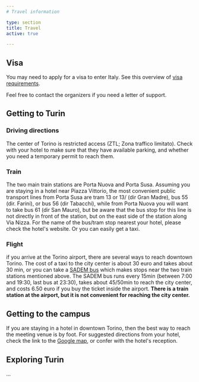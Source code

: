 ```yaml
---
# Travel information

type: section
title: Travel
active: true

---
```


## <i class="fa-solid fa-road-barrier"></i> Visa

You may need to apply for a visa to enter Italy. See this overview of [visa requirements](https://en.unito.it/living-turin/you-leave-home/visa).

Feel free to contact the organizers if you need a letter of support.

## Getting to Turin

### <i class="fa-solid fa-road"></i> Driving directions

The center of Torino is restricted access (ZTL; Zona traffico limitato). Check with your hotel to make sure that they have available parking, and whether you need a temporary permit to reach them.

### <i class="fa-solid fa-train"></i> Train

The two main train stations are Porta Nuova and Porta Susa. Assuming you are staying in a hotel near Piazza Vittorio, the most convenient public transport lines from Porta Susa are tram 13 or 13/ (dir Gran Madre), bus 55 (dir. Farini), or bus 56 (dir Tabacchi), while from Porta Nuova you will want to take bus 61 (dir San Mauro), but be aware that the bus stop for this line is not directly in front of the station, but on the east side of the station along Via Nizza. For the name of the bus/tram stop nearest your hotel, please check the hotel's website. Or you can easily get a taxi.
### <i class="fa-solid fa-plane"></i> Flight

if you arrive at the Torino airport, there are several ways to reach downtown Torino.
The cost of a taxi to the city center is about 30 euro and takes about 30 min, or you can take a [SADEM bus](http://www.aeroportoditorino.it/en/passeggeri_en/trasporti_en/bus_en.html) which makes stops near the two train stations mentioned above. The SADEM bus runs every 15min (between 7:00 and 19:30, last bus at 23:30), takes about 45/50min to reach the city center, and costs 6.50 euro if you buy the ticket inside the airport.
**There is a train station at the airport, but it is not convenient for reaching the city center.**

## Getting to the campus

If you are staying in a hotel in downtown Torino, then the best way to reach the meeting venue is by foot. For suggested directions from your hotel, check the link to the [Google map](), or confer with the hotel's reception.

## <i class="fa-brands fa-wpexplorer"></i> Exploring Turin

...